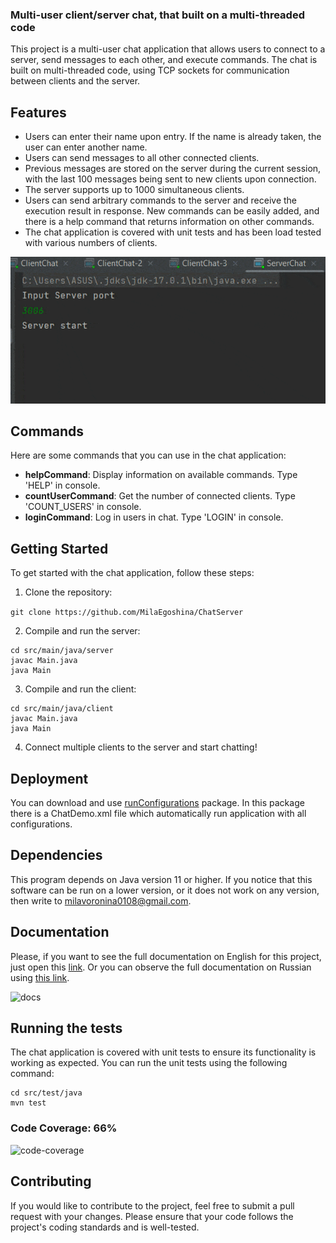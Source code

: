### Multi-user client/server chat, that built on a multi-threaded code

This project is a multi-user chat application that allows users to connect to a server, send messages to each other, and execute commands. The chat is built on multi-threaded code, using TCP sockets for communication between clients and the server.

## Features

- Users can enter their name upon entry. If the name is already taken, the user can enter another name.
- Users can send messages to all other connected clients.
- Previous messages are stored on the server during the current session, with the last 100 messages being sent to new clients upon connection.
- The server supports up to 1000 simultaneous clients.
- Users can send arbitrary commands to the server and receive the execution result in response. New commands can be easily added, and there is a help command that returns information on other commands.
- The chat application is covered with unit tests and has been load tested with various numbers of clients.

![usage](images/usage.gif)


## Commands

Here are some commands that you can use in the chat application:

- **helpCommand**: Display information on available commands. Type 'HELP' in console.
- **countUserCommand**: Get the number of connected clients. Type 'COUNT_USERS' in console.
- **loginCommand**: Log in users in chat. Type 'LOGIN' in console.

## Getting Started

To get started with the chat application, follow these steps:

1. Clone the repository:

```git clone https://github.com/MilaEgoshina/ChatServer```

2. Compile and run the server:

```
cd src/main/java/server
javac Main.java
java Main
```

3. Compile and run the client:

```
cd src/main/java/client
javac Main.java
java Main
```

4. Connect multiple clients to the server and start chatting!

## Deployment

You can download and use [runConfigurations](https://github.com/MilaEgoshina/ChatServer/tree/main/runConfigurations) package. In this package there is a ChatDemo.xml file which automatically run application with all configurations.

## Dependencies

This program depends on Java version 11 or higher. If you notice that this software can be run on a lower version, or it does not work on any version, then write to milavoronina0108@gmail.com.

## Documentation

Please, if you want to see the full documentation on English for this project, just open this [link](https://milaegoshina.github.io/ChatServer/). Or you can observe the full documentation on Russian using [this link](https://github.com/MilaEgoshina/ChatServer/blob/main/docs_ru/index.md).

![docs](images/docs.jpg)

## Running the tests

The chat application is covered with unit tests to ensure its functionality is working as expected. You can run the unit tests using the following command:

```
cd src/test/java
mvn test
```
### Code Coverage: 66%

![code-coverage](images/coverage.jpg)

## Contributing

If you would like to contribute to the project, feel free to submit a pull request with your changes. Please ensure that your code follows the project's coding standards and is well-tested.